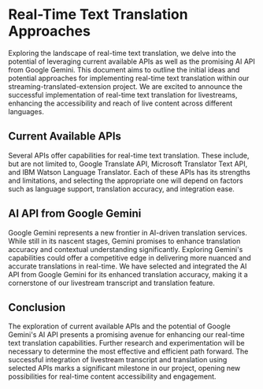 # Real-Time Text Translation Approaches

Exploring the landscape of real-time text translation, we delve into the potential of leveraging current available APIs as well as the promising AI API from Google Gemini. This document aims to outline the initial ideas and potential approaches for implementing real-time text translation within our streaming-translated-extension project. We are excited to announce the successful implementation of real-time text translation for livestreams, enhancing the accessibility and reach of live content across different languages.

## Current Available APIs

Several APIs offer capabilities for real-time text translation. These include, but are not limited to, Google Translate API, Microsoft Translator Text API, and IBM Watson Language Translator. Each of these APIs has its strengths and limitations, and selecting the appropriate one will depend on factors such as language support, translation accuracy, and integration ease.

## AI API from Google Gemini

Google Gemini represents a new frontier in AI-driven translation services. While still in its nascent stages, Gemini promises to enhance translation accuracy and contextual understanding significantly. Exploring Gemini's capabilities could offer a competitive edge in delivering more nuanced and accurate translations in real-time. We have selected and integrated the AI API from Google Gemini for its enhanced translation accuracy, making it a cornerstone of our livestream transcript and translation feature.

## Conclusion

The exploration of current available APIs and the potential of Google Gemini's AI API presents a promising avenue for enhancing our real-time text translation capabilities. Further research and experimentation will be necessary to determine the most effective and efficient path forward. The successful integration of livestream transcript and translation using selected APIs marks a significant milestone in our project, opening new possibilities for real-time content accessibility and engagement.
